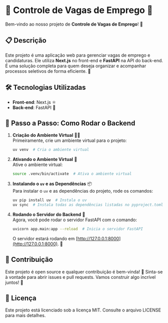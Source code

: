 # 🌟 Controle de Vagas de Emprego 🌟

Bem-vindo ao nosso projeto de **Controle de Vagas de Emprego**! 🚀

## 📋 Descrição

Este projeto é uma aplicação web para gerenciar vagas de emprego e candidaturas. Ele utiliza **Next.js** no front-end e **FastAPI** na API do back-end. É uma solução completa para quem deseja organizar e acompanhar processos seletivos de forma eficiente. 💼

## 🛠️ Tecnologias Utilizadas

- **Front-end**: Next.js ⚛️
- **Back-end**: FastAPI 🚀

## 🔧 Passo a Passo: Como Rodar o Backend

1. **Criação do Ambiente Virtual** 🧑‍💻  
   Primeiramente, crie um ambiente virtual para o projeto:
   ```bash
   uv venv  # Cria o ambiente virtual
   ```

2. **Ativando o Ambiente Virtual** 🔑  
   Ative o ambiente virtual:
     ```bash
     source .venv/bin/activate  # Ativa o ambiente virtual
     ```

3. **Instalando o `uv` e as Dependências** 📦  
   Para instalar o `uv` e as dependências do projeto, rode os comandos:
   ```bash
   uv pip install uv  # Instala o uv
   uv sync  # Instala todas as dependências listadas no pyproject.toml
   ```

4. **Rodando o Servidor do Backend** 🚀  
   Agora, você pode rodar o servidor FastAPI com o comando:
   ```bash
   uvicorn app.main:app --reload  # Inicia o servidor FastAPI
   ```

   O servidor estará rodando em [http://127.0.0.1:8000](http://127.0.0.1:8000). 🎉

## 🤝 Contribuição

Este projeto é open source e qualquer contribuição é bem-vinda! 🎉 Sinta-se à vontade para abrir issues e pull requests. Vamos construir algo incrível juntos! 💪

## 📄 Licença

Este projeto está licenciado sob a licença MIT. Consulte o arquivo LICENSE para mais detalhes.
